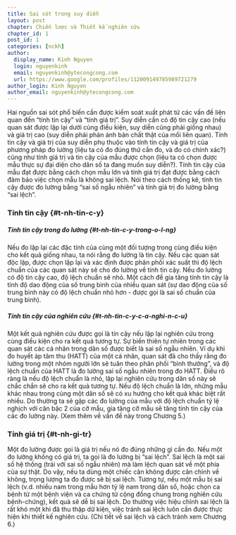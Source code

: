 ```yaml
---
title: Sai sót trong suy diễn
layout: post
chapter: Chiến lược và Thiết kế nghiên cứu
chapter_id: 1
post_id: 1
categories: [nckh]
author:
  display_name: Kinh Nguyen
  login: nguyenkinh
  email: nguyenkinh@ytecongcong.com
  url: https://www.google.com/profiles/112009149785989721279
author_login: Kinh Nguyen
author_email: nguyenkinh@ytecongcong.com
---
```


Hai nguồn sai sót phổ biến cần được kiểm soát xuất phát từ các vấn đề liên quan đến “tính tin cậy” và “tính giá trị”. Suy diễn cần có độ tin cậy cao (nếu quan sát được lập lại dưới cùng điều kiện, suy diễn cũng phải giống nhau) và giá trị cao (suy diễn phải phản ánh bản chất thật của mối liên quan). Tính tin cậy và giá trị của suy diễn phụ thuộc vào tính tin cậy và giá trị của phương pháp đo lường (liệu ta có đo đúng thứ cần đo, và đo có chính xác?) cũng như tính giá trị và tin cậy của mẫu được chọn (liệu ta có chọn được mẫu thực sự đại diện cho dân số ta đang muốn suy diễn?). Tính tin cậy của mẫu đạt được bằng cách chọn mẫu lớn và tính giá trị đạt được bằng cách đảm bảo việc chọn mẫu là không sai lệch. Nói theo cách thống kê, tính tin cậy được đo lường bằng “sai số ngẫu nhiên” và tính giá trị đo lường bằng “sai lệch”.

### Tính tin cậy {#t-nh-tin-c-y}

##### Tính tin cậy trong đo lường {#t-nh-tin-c-y-trong-o-l-ng}

Nếu đo lập lại các đặc tính của cùng một đối tượng trong cùng điều kiện cho kết quả giống nhau, ta nói rằng đo lường là tin cậy. Nếu các quan sát độc lập, được chọn lặp lại và xác định được phân phối xác suất thì độ lệch chuẩn của các quan sát này sẽ cho đo lường về tính tin cậy. Nếu đo lường có độ tin cậy cao, độ lệch chuẩn sẽ nhỏ. Một cách để gia tăng tính tin cậy là tính độ dao động của số trung bình của nhiều quan sát (sự dao động của số trung bình này có độ lệch chuẩn nhỏ hơn - được gọi là sai số chuẩn của trung bình).

##### Tính tin cậy của nghiên cứu {#t-nh-tin-c-y-c-a-nghi-n-c-u}

Một kết quả nghiên cứu được gọi là tin cậy nếu lập lại nghiên cứu trong cùng điều kiện cho ra kết quả tương tự. Sự biến thiên tự nhiên trong các quan sát các cá nhân trong dân số được biết là sai số ngẫu nhiên. Ví dụ khi đo huyết áp tâm thu (HATT) của một cá nhân, quan sát đã cho thấy rằng đo lường trong một nhóm người lớn sẽ tuân theo phân phối “bình thường”, và độ lệch chuẩn của HATT là đo lường sai số ngẫu nhiên trong đo HATT. Điều rõ ràng là nếu độ lệch chuẩn là nhỏ, lặp lại nghiên cứu trong dân số này sẽ chắc chắn sẽ cho ra kết quả tương tự. Nếu độ lệch chuẩn là lớn, những mẫu khác nhau trong cùng một dân số sẽ có xu hướng cho kết quả khác biệt rất nhiều. Do thường ta sẽ gặp các đo lường của mẫu với độ lệch chuẩn tỷ lệ nghịch với căn bậc 2 của cỡ mẫu, gia tăng cỡ mẫu sẽ tăng tính tin cậy của các đo lường này. (Xem thêm về vấn đề này trong Chương 5.)

### Tính giá trị {#t-nh-gi-tr}

Một đo lường được gọi là giá trị nếu nó đo đúng những gì cần đo. Nếu một đo lường không có giá trị, ta gọi là đo lường bị “sai lệch”. Sai lệch là một sai số hệ thống (trái với sai số ngẫu nhiên) mà làm lệch quan sát về một phía của sự thật. Do vậy, nếu ta dùng một chiếc cân không được căn chỉnh về không, trọng lượng ta đo được sẽ bị sai lệch. Tương tự, nếu một mẫu bị sai lệch (v.d. nhiều nam trong mẫu hơn tỷ lệ nam trong dân số, hoặc chọn ca bệnh từ một bệnh viện và ca chứng từ cộng đồng chung trong nghiên cứu bệnh-chứng), kết quả sẽ dễ bị sai lệch. Do thường việc hiệu chỉnh sai lệch là rất khó một khi đã thu thập dữ kiện, việc tránh sai lệch luôn cần được thực hiện khi thiết kế nghiên cứu. (Chi tiết về sai lệch và cách tránh xem Chương 6.)